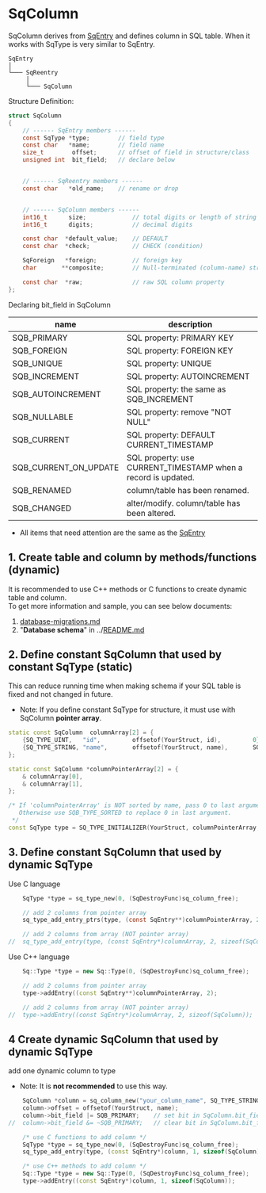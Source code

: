 ﻿# SqColumn

SqColumn derives from [SqEntry](SqEntry.md) and defines column in SQL table.
When it works with SqType is very similar to SqEntry.

	SqEntry
	│
	└─── SqReentry
	     │
	     └─── SqColumn

Structure Definition:

```c
struct SqColumn
{
	// ------ SqEntry members ------
	const SqType *type;        // field type
	const char   *name;        // field name
	size_t        offset;      // offset of field in structure/class
	unsigned int  bit_field;   // declare below


	// ------ SqReentry members ------
	const char   *old_name;    // rename or drop


	// ------ SqColumn members ------
	int16_t      size;             // total digits or length of string
	int16_t      digits;           // decimal digits

	const char  *default_value;    // DEFAULT
	const char  *check;            // CHECK (condition)

	SqForeign   *foreign;          // foreign key
	char       **composite;        // Null-terminated (column-name) string array

	const char  *raw;              // raw SQL column property
};
```

Declaring bit_field in SqColumn

| name                   | description                                   | 
| ---------------------- | --------------------------------------------- |
| SQB_PRIMARY            | SQL property: PRIMARY KEY                     |
| SQB_FOREIGN            | SQL property: FOREIGN KEY                     |
| SQB_UNIQUE             | SQL property: UNIQUE                          |
| SQB_INCREMENT          | SQL property: AUTOINCREMENT                   |
| SQB_AUTOINCREMENT      | SQL property: the same as SQB_INCREMENT       |
| SQB_NULLABLE           | SQL property: remove "NOT NULL"               |
| SQB_CURRENT            | SQL property: DEFAULT CURRENT_TIMESTAMP       |
| SQB_CURRENT_ON_UPDATE  | SQL property: use CURRENT_TIMESTAMP when a record is updated. |
| SQB_RENAMED            | column/table has been renamed.                |
| SQB_CHANGED            | alter/modify. column/table has been altered.  |

* All items that need attention are the same as the [SqEntry](SqEntry.md)

## 1. Create table and column by methods/functions (dynamic)

It is recommended to use C++ methods or C functions to create dynamic table and column.  
To get more information and sample, you can see below documents:  
1. [database-migrations.md](database-migrations.md)
2. "**Database schema**" in ../[README.md](../README.md#database-schema)

## 2. Define constant SqColumn that used by constant SqType (static)
This can reduce running time when making schema if your SQL table is fixed and not changed in future.  
* Note: If you define constant SqType for structure, it must use with SqColumn **pointer array**.

```c++
static const SqColumn  columnArray[2] = {
	{SQ_TYPE_UINT,   "id",         offsetof(YourStruct, id),         0},
	{SQ_TYPE_STRING, "name",       offsetof(YourStruct, name),       SQB_HIDDEN_NULL},
};

static const SqColumn *columnPointerArray[2] = {
	& columnArray[0],
	& columnArray[1],
};

/* If 'columnPointerArray' is NOT sorted by name, pass 0 to last argument.
   Otherwise use SQB_TYPE_SORTED to replace 0 in last argument.
 */
const SqType type = SQ_TYPE_INITIALIZER(YourStruct, columnPointerArray, 0);
```

## 3. Define constant SqColumn that used by dynamic SqType

Use C language

```c
	SqType *type = sq_type_new(0, (SqDestroyFunc)sq_column_free);

	// add 2 columns from pointer array
	sq_type_add_entry_ptrs(type, (const SqEntry**)columnPointerArray, 2);

	// add 2 columns from array (NOT pointer array)
//	sq_type_add_entry(type, (const SqEntry*)columnArray, 2, sizeof(SqColumn));
```

Use C++ language

```c++
	Sq::Type *type = new Sq::Type(0, (SqDestroyFunc)sq_column_free);

	// add 2 columns from pointer array
	type->addEntry((const SqEntry**)columnPointerArray, 2);

	// add 2 columns from array (NOT pointer array)
//	type->addEntry((const SqEntry*)columnArray, 2, sizeof(SqColumn));
```

## 4 Create dynamic SqColumn that used by dynamic SqType 

add one dynamic column to type

* Note: It is **not recommended** to use this way.

```c++
	SqColumn *column = sq_column_new("your_column_name", SQ_TYPE_STRING);
	column->offset = offsetof(YourStruct, name);
	column->bit_field |= SQB_PRIMARY;    // set bit in SqColumn.bit_field
//	column->bit_field &= ~SQB_PRIMARY;   // clear bit in SqColumn.bit_field

	/* use C functions to add column */
	SqType *type = sq_type_new(0, (SqDestroyFunc)sq_column_free);
	sq_type_add_entry(type, (const SqEntry*)column, 1, sizeof(SqColumn));

	/* use C++ methods to add column */
	Sq::Type *type = new Sq::Type(0, (SqDestroyFunc)sq_column_free);
	type->addEntry((const SqEntry*)column, 1, sizeof(SqColumn));
```
